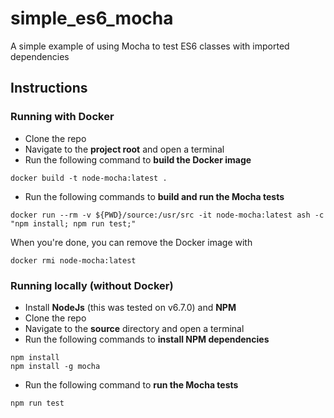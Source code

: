# simple_es6_mocha
A simple example of using Mocha to test ES6 classes with imported dependencies


## Instructions

### Running with Docker

- Clone the repo
- Navigate to the **project root** and open a terminal
- Run the following command to **build the Docker image**
```
docker build -t node-mocha:latest .
```
- Run the following commands to **build and run the Mocha tests**
```
docker run --rm -v ${PWD}/source:/usr/src -it node-mocha:latest ash -c "npm install; npm run test;"
```

When you're done, you can remove the Docker image with
```
docker rmi node-mocha:latest
```

### Running locally (without Docker)

- Install **NodeJs** (this was tested on v6.7.0) and **NPM**
- Clone the repo
- Navigate to the **source** directory and open a terminal
- Run the following commands to **install NPM dependencies**
```
npm install
npm install -g mocha
```
- Run the following command to **run the Mocha tests**
```
npm run test
```
